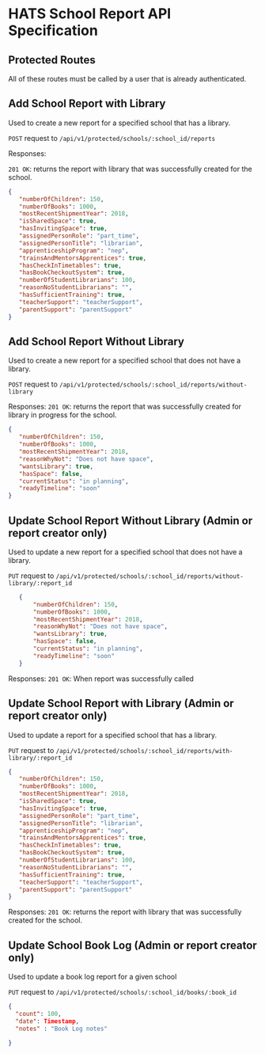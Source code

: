 # HATS School Report API Specification
## Protected Routes
All of these routes must be called by a user that is already authenticated.

## Add School Report with Library
Used to create a new report for a specified school that has a library.

`POST` request to `/api/v1/protected/schools/:school_id/reports`
 
 Responses:
 
 `201 OK`: returns the report with library that was successfully created for the school.
 ```json
{
    "numberOfChildren": 150,
    "numberOfBooks": 1000,
    "mostRecentShipmentYear": 2018,
    "isSharedSpace": true,
    "hasInvitingSpace": true,
    "assignedPersonRole": "part_time",
    "assignedPersonTitle": "librarian",
    "apprenticeshipProgram": "nep",
    "trainsAndMentorsApprentices": true,
    "hasCheckInTimetables": true,
    "hasBookCheckoutSystem": true,
    "numberOfStudentLibrarians": 100,
    "reasonNoStudentLibrarians": "",
    "hasSufficientTraining": true,
    "teacherSupport": "teacherSupport",
    "parentSupport": "parentSupport"
}
```

 ## Add School Report Without Library
 Used to create a new report for a specified school that does not have a library.
 
 `POST` request to `/api/v1/protected/schools/:school_id/reports/without-library`
 
 
  Responses: 
  `201 OK`: returns the report that was successfully created for library in progress for the school.
   ```json
  {
      "numberOfChildren": 150,
      "numberOfBooks": 1000,
      "mostRecentShipmentYear": 2018,
      "reasonWhyNot": "Does not have space",
      "wantsLibrary": true,
      "hasSpace": false,
      "currentStatus": "in planning",
      "readyTimeline": "soon"
  }
  ```

 ## Update School Report Without Library (Admin or report creator only)
 Used to update a new report for a specified school that does not have a library.
 
 `PUT` request to `/api/v1/protected/schools/:school_id/reports/without-library/:report_id`

  
``` json
   {
       "numberOfChildren": 150,
       "numberOfBooks": 1000,
       "mostRecentShipmentYear": 2018,
       "reasonWhyNot": "Does not have space",
       "wantsLibrary": true,
       "hasSpace": false,
       "currentStatus": "in planning",
       "readyTimeline": "soon"
   }

  ``` 
 
  Responses: 
  `201 OK`: When report was successfully called



## Update School Report with Library (Admin or report creator only)
Used to update a report for a specified school that has a library.

 `PUT` request to `/api/v1/protected/schools/:school_id/reports/with-library/:report_id`
  ```json
 {
     "numberOfChildren": 150,
     "numberOfBooks": 1000,
     "mostRecentShipmentYear": 2018,
     "isSharedSpace": true,
     "hasInvitingSpace": true,
     "assignedPersonRole": "part_time",
     "assignedPersonTitle": "librarian",
     "apprenticeshipProgram": "nep",
     "trainsAndMentorsApprentices": true,
     "hasCheckInTimetables": true,
     "hasBookCheckoutSystem": true,
     "numberOfStudentLibrarians": 100,
     "reasonNoStudentLibrarians": "",
     "hasSufficientTraining": true,
     "teacherSupport": "teacherSupport",
     "parentSupport": "parentSupport"
 }
```
 
 Responses: `201 OK`: returns the report with library that was successfully created for the school.

## Update School Book Log (Admin or report creator only)
Used to update a book log report for a given school

`PUT` request to `/api/v1/protected/schools/:school_id/books/:book_id`

```json
{
  "count": 100,
  "date": Timestamp,
  "notes" : "Book Log notes"

}
```

